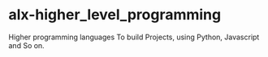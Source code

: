 # alx-higher_level_programming
Higher programming languages To build Projects, using Python, Javascript and So on.
